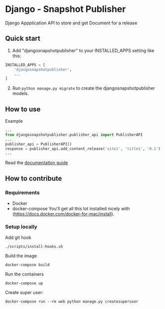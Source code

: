 Django - Snapshot Publisher
=============================

Django Appplication API to store  and get Document for a release

Quick start
-----------

1. Add "djangosnapshotpublisher" to your INSTALLED_APPS setting like this:

```python
INSTALLED_APPS = [
    'djangosnapshotpublisher',
    ...
]
```

2. Run `python manage.py migrate` to create the djangosnapshotpublisher models.


How to use
----------

Example
```python
...
from djangosnapshotpublisher.publisher_api import PublisherAPI
...
publisher_api = PublisherAPI()
response = publisher_api.add_content_release('site1', 'title1', '0.1')
...
```

Read the [documentation guide][docs-index]


How to contribute
-----------------

### Requirements
* Docker
* docker-compose
You'll get all this lot installed nicely with (https://docs.docker.com/docker-for-mac/install).


### Setup locally
Add git hook
```
./scripts/install-hooks.sh
```
Build the image
```
docker-compose build
```
Run the containers
```
docker-compose up
```
Create super user:
```
docker-compose run --rm web python manage.py createsuperuser
```

[docs-index]: https://github.com/yohanlebret/django-snapshotpublisher/blob/master/docs/index.md